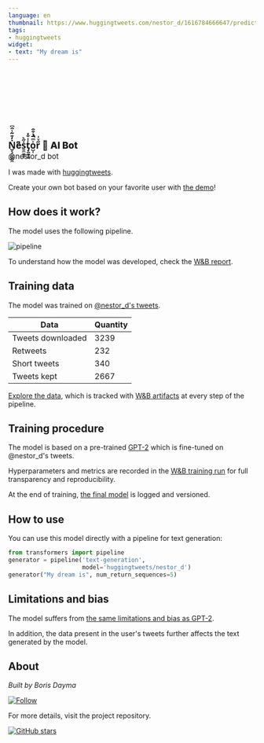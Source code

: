 ```yaml
---
language: en
thumbnail: https://www.huggingtweets.com/nestor_d/1616784666647/predictions.png
tags:
- huggingtweets
widget:
- text: "My dream is"
---
```


<div>
<div style="width: 132px; height:132px; border-radius: 50%; background-size: cover; background-image: url('https://pbs.twimg.com/profile_images/1347888379/Narvpjedi_400x400.png')">
</div>
<div style="margin-top: 8px; font-size: 19px; font-weight: 800">Ṅ̮̖̦̬̬̬̼̓͊͂̾̂͆é͆ṡ͍̼̱̜̦̋̀t̡̯̭̝̮̍͑̐̽o̺͎͐ͫ̅̉͒̑̚r̋ͮ͗ 🤖 AI Bot </div>
<div style="font-size: 15px">@nestor_d bot</div>
</div>

I was made with [huggingtweets](https://github.com/borisdayma/huggingtweets).

Create your own bot based on your favorite user with [the demo](https://colab.research.google.com/github/borisdayma/huggingtweets/blob/master/huggingtweets-demo.ipynb)!

## How does it work?

The model uses the following pipeline.

![pipeline](https://github.com/borisdayma/huggingtweets/blob/master/img/pipeline.png?raw=true)

To understand how the model was developed, check the [W&B report](https://wandb.ai/wandb/huggingtweets/reports/HuggingTweets-Train-a-Model-to-Generate-Tweets--VmlldzoxMTY5MjI).

## Training data

The model was trained on [@nestor_d's tweets](https://twitter.com/nestor_d).

| Data | Quantity |
| --- | --- |
| Tweets downloaded | 3239 |
| Retweets | 232 |
| Short tweets | 340 |
| Tweets kept | 2667 |

[Explore the data](https://wandb.ai/wandb/huggingtweets/runs/1iu58bxy/artifacts), which is tracked with [W&B artifacts](https://docs.wandb.com/artifacts) at every step of the pipeline.

## Training procedure

The model is based on a pre-trained [GPT-2](https://huggingface.co/gpt2) which is fine-tuned on @nestor_d's tweets.

Hyperparameters and metrics are recorded in the [W&B training run](https://wandb.ai/wandb/huggingtweets/runs/kyb41zp8) for full transparency and reproducibility.

At the end of training, [the final model](https://wandb.ai/wandb/huggingtweets/runs/kyb41zp8/artifacts) is logged and versioned.

## How to use

You can use this model directly with a pipeline for text generation:

```python
from transformers import pipeline
generator = pipeline('text-generation',
                     model='huggingtweets/nestor_d')
generator("My dream is", num_return_sequences=5)
```

## Limitations and bias

The model suffers from [the same limitations and bias as GPT-2](https://huggingface.co/gpt2#limitations-and-bias).

In addition, the data present in the user's tweets further affects the text generated by the model.

## About

*Built by Boris Dayma*

[![Follow](https://img.shields.io/twitter/follow/borisdayma?style=social)](https://twitter.com/intent/follow?screen_name=borisdayma)

For more details, visit the project repository.

[![GitHub stars](https://img.shields.io/github/stars/borisdayma/huggingtweets?style=social)](https://github.com/borisdayma/huggingtweets)
